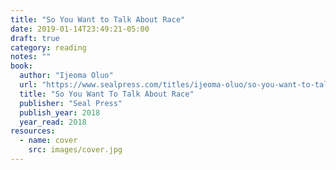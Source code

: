 ```yaml
---
title: "So You Want to Talk About Race"
date: 2019-01-14T23:49:21-05:00
draft: true
category: reading
notes: ""
book:
  author: "Ijeoma Oluo"
  url: "https://www.sealpress.com/titles/ijeoma-oluo/so-you-want-to-talk-about-race/9781580056779/"
  title: "So You Want To Talk About Race"
  publisher: "Seal Press"
  publish_year: 2018
  year_read: 2018
resources:
  - name: cover
    src: images/cover.jpg
---
```


